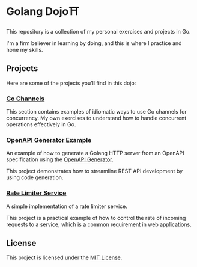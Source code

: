Golang Dojo⛩️
====

This repository is a collection of my personal exercises and projects in Go.

I'm a firm believer in learning by doing, and this is where I practice and hone my skills.

## Projects

Here are some of the projects you'll find in this dojo:

### [Go Channels](src/channels/)

This section contains examples of idiomatic ways to use Go channels for concurrency.
My own exercises to understand how to handle concurrent operations effectively in Go.

### [OpenAPI Generator Example](src/openapi/)

An example of how to generate a Golang HTTP server from an OpenAPI specification using the [OpenAPI Generator](https://openapi-generator.tech/docs/generators).

This project demonstrates how to streamline REST API development by using code generation.

### [Rate Limiter Service](src/rate-limiter/)

A simple implementation of a rate limiter service.

This project is a practical example of how to control the rate of incoming requests to a service, which is a common requirement in web applications.

## License

This project is licensed under the [MIT License](LICENSE).

